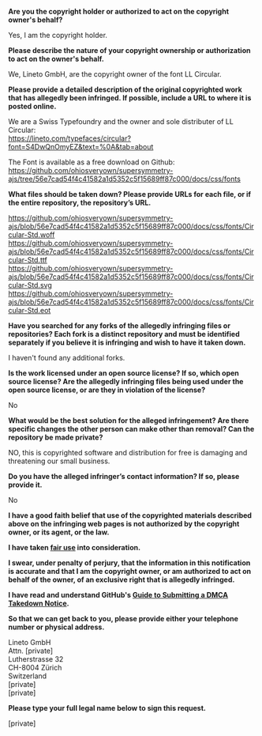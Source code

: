 **Are you the copyright holder or authorized to act on the copyright owner's behalf?**

Yes, I am the copyright holder.

**Please describe the nature of your copyright ownership or authorization to act on the owner's behalf.**

We, Lineto GmbH, are the copyright owner of the font LL Circular.

**Please provide a detailed description of the original copyrighted work that has allegedly been infringed. If possible, include a URL to where it is posted online.**

We are a Swiss Typefoundry and the owner and sole distributer of LL Circular:  
https://lineto.com/typefaces/circular?font=S4DwQnOmyEZ&text=%0A&tab=about

The Font is available as a free download on Github: https://github.com/ohiosveryown/supersymmetry-ajs/tree/56e7cad54f4c41582a1d5352c5f15689ff87c000/docs/css/fonts

**What files should be taken down? Please provide URLs for each file, or if the entire repository, the repository’s URL.**

https://github.com/ohiosveryown/supersymmetry-ajs/blob/56e7cad54f4c41582a1d5352c5f15689ff87c000/docs/css/fonts/Circular-Std.woff  
https://github.com/ohiosveryown/supersymmetry-ajs/blob/56e7cad54f4c41582a1d5352c5f15689ff87c000/docs/css/fonts/Circular-Std.ttf  
https://github.com/ohiosveryown/supersymmetry-ajs/blob/56e7cad54f4c41582a1d5352c5f15689ff87c000/docs/css/fonts/Circular-Std.svg  
https://github.com/ohiosveryown/supersymmetry-ajs/blob/56e7cad54f4c41582a1d5352c5f15689ff87c000/docs/css/fonts/Circular-Std.eot

**Have you searched for any forks of the allegedly infringing files or repositories? Each fork is a distinct repository and must be identified separately if you believe it is infringing and wish to have it taken down.**

I haven't found any additional forks.

**Is the work licensed under an open source license? If so, which open source license? Are the allegedly infringing files being used under the open source license, or are they in violation of the license?**

No

**What would be the best solution for the alleged infringement? Are there specific changes the other person can make other than removal? Can the repository be made private?**

NO, this is copyrighted software and distribution for free is damaging and threatening our small business.

**Do you have the alleged infringer’s contact information? If so, please provide it.**

No

**I have a good faith belief that use of the copyrighted materials described above on the infringing web pages is not authorized by the copyright owner, or its agent, or the law.**

**I have taken <a href="https://www.lumendatabase.org/topics/22">fair use</a> into consideration.**

**I swear, under penalty of perjury, that the information in this notification is accurate and that I am the copyright owner, or am authorized to act on behalf of the owner, of an exclusive right that is allegedly infringed.**

**I have read and understand GitHub's <a href="https://help.github.com/articles/guide-to-submitting-a-dmca-takedown-notice/">Guide to Submitting a DMCA Takedown Notice</a>.**

**So that we can get back to you, please provide either your telephone number or physical address.**

Lineto GmbH  
Attn. [private]  
Lutherstrasse 32  
CH-8004 Zürich  
Switzerland  
[private]  
[private]

**Please type your full legal name below to sign this request.**

[private]
